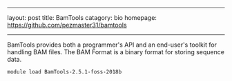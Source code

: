 ---
layout: post
title: BamTools
catagory: bio
homepage: https://github.com/pezmaster31/bamtools
___
BamTools provides both a programmer's API and an end-user's toolkit for handling BAM files.
The BAM Format is a binary format for storing sequence data. 
```
module load BamTools-2.5.1-foss-2018b
```
